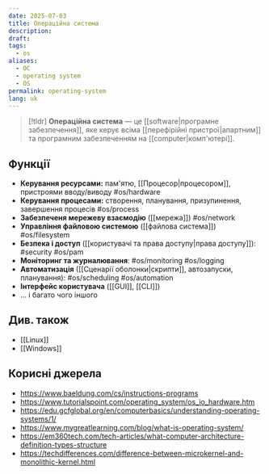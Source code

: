 ```yaml
---
date: 2025-07-03
title: Операційна система
description: 
draft: 
tags:
  - os
aliases:
  - ОС
  - operating system
  - OS
permalink: operating-system
lang: uk
---
```


> [!tldr]
> **Операційна система** — це [[software|програмне забезпечення]], яке керує всіма [[перефірійні пристрої|апартним]] та програмним забезпеченням на [[computer|комп'ютері]].

## Функції

- **Керування ресурсами:** пам'ятю, [[Процесор|процесором]], пристроями вводу/виводу #os/hardware 
- **Керування процесами:** створення, планування, призупинення, завершення процесів #os/process
- **Забезпеченя мережеву взаємодію** ([[мережа]]) #os/network
- **Управління файловою системою** ([[файлова система]]) #os/filesystem 
- **Безпека і доступ** ([[користувачі та права доступу|права доступу]]): #security #os/pam
- **Моніторинг та журналювання**:  #os/monitoring #os/logging 
- **Автоматизація** ([[Сценарії оболонки|скрипти]], автозапуски, планування): #os/scheduling #os/automation 
- **Інтерфейс користувача** ([[GUI]], [[CLI]])
- ... і багато чого іншого

## Див. також

- [[Linux]]
- [[Windows]]

##  Корисні джерела


- https://www.baeldung.com/cs/instructions-programs
- https://www.tutorialspoint.com/operating_system/os_io_hardware.htm
- https://edu.gcfglobal.org/en/computerbasics/understanding-operating-systems/1/
- https://www.mygreatlearning.com/blog/what-is-operating-system/
- https://em360tech.com/tech-articles/what-computer-architecture-definition-types-structure
- https://techdifferences.com/difference-between-microkernel-and-monolithic-kernel.html